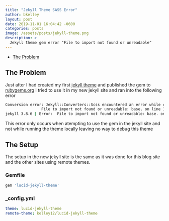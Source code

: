 ```yaml
---
title: "Jekyll Theme SASS Error"
author: bkelley
layout: post
date: 2019-11-01 16:04:42 -0600
categories: posts
image: /assets/posts/jekyll-theme.png
description: >
  Jekyll theme gem error "File to import not found or unreadable"
---
```


- [The Problem](#the-problem)

## The Problem

Just after I had created my first [jekyll theme](https://github.com/Kelley12/lucid-jekyll-theme) and published the gem to [rubygems.org](https://rubygems.org/gems/lucid-jekyll-theme) I tried to use it in my new jekyll site and ran into the following error

```bash
Conversion error: Jekyll::Converters::Scss encountered an error while converting 'assets/css/main.scss':
                File to import not found or unreadable: base. on line 10
jekyll 3.8.6 | Error:  File to import not found or unreadable: base. on line 10
```

This error only occurs when atempting to use the gem in the jekyll site and not while running the theme locally leaving no way to debug this theme

## The Setup

The setup in the new jekyll site is the same as it was done for this blog site and the other sites using remote themes.

### Gemfile

```ruby
gem 'lucid-jekyll-theme'
```

### _config.yml

```yml
theme: lucid-jekyll-theme
remote-theme: kelley12/lucid-jekyll-theme
```
